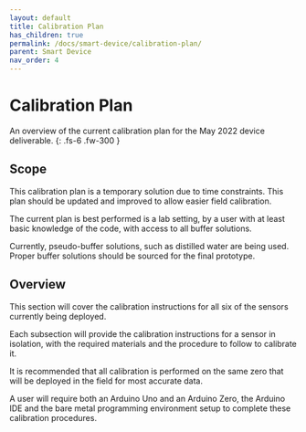```yaml
---
layout: default
title: Calibration Plan
has_children: true
permalink: /docs/smart-device/calibration-plan/
parent: Smart Device
nav_order: 4
---
```


# Calibration Plan

An overview of the current calibration plan for the May 2022 device deliverable.
{: .fs-6 .fw-300 }

## Scope

This calibration plan is a temporary solution due to time constraints. This plan should be updated and improved to allow easier field calibration.

The current plan is best performed is a lab setting, by a user with at least basic knowledge of the code, with access to all buffer solutions.

Currently, pseudo-buffer solutions, such as distilled water are being used. Proper buffer solutions should be sourced for the final prototype.

## Overview

This section will cover the calibration instructions for all six of the sensors currently being deployed.

Each subsection will provide the calibration instructions for a sensor in isolation, with the required materials and the procedure to follow to calibrate it.

It is recommended that all calibration is performed on the same zero that will be deployed in the field for most accurate data.

A user will require both an Arduino Uno and an Arduino Zero, the Arduino IDE and the bare metal programming environment setup to complete these calibration procedures.
